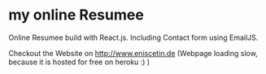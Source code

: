 # my online Resumee

Online Resumee build with React.js. 
Including Contact form using EmailJS.

Checkout the Website on http://www.eniscetin.de
(Webpage loading slow, because it is hosted for free on heroku :) )
